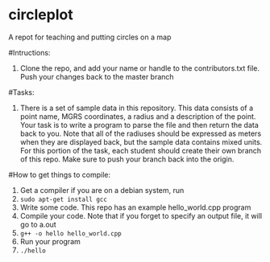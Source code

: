 circleplot
==========

A repot for teaching and putting circles on a map

#Intructions:
1. Clone the repo, and add your name or handle to the contributors.txt file. Push your changes back to the master branch


#Tasks:
1. There is a set of sample data in this repository. This data consists of a point name, MGRS coordinates, a radius and a description of the point. Your task is to write a program to parse the file and then return the data back to you. Note that all of the radiuses should be expressed as meters when they are displayed  back, but the sample data contains mixed units. For this portion of the task, each student should create their own branch of this repo. Make sure to push your branch back into the origin.

#How to get things to compile:
1. Get a compiler if you are on a debian system, run
  1. `sudo apt-get install gcc`
2. Write some code. This repo has an example hello_world.cpp program
3. Compile your code. Note that if you forget to specify an output file, it will go to a.out
  1. `g++ -o hello hello_world.cpp`
4. Run your program
  1. `./hello`

